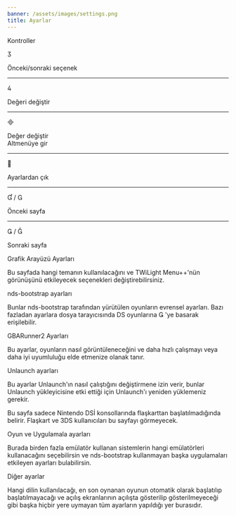 ```yaml
---
banner: /assets/images/settings.png
title: Ayarlar
---
```


<div id="conrols" class="section-title">Kontroller</div>
<div class="section-body">
    <div class="button-action-group">
        <p class="button-action button">&#xE07D;</p>
        <p class="button-action-text">Önceki/sonraki seçenek</p>
    </div>
    <hr>
    <div class="button-action-group">
        <p class="button-action button">&#xE07E;</p>
        <p class="button-action-text">Değeri değiştir</p>
    </div>
    <hr>
    <div class="button-action-group">
        <p class="button-action button">&#xE000;</p>
        <p class="button-action-text">Değer değiştir<br>Altmenüye gir</p>
    </div>
    <hr>
    <div class="button-action-group">
        <p class="button-action button">&#xE001;</p>
        <p class="button-action-text">Ayarlardan çık</p>
    </div>
    <hr>
    <div class="button-action-group">
        <p class="button-action button">&#xE004; / &#xE002;</p>
        <p class="button-action-text">Önceki sayfa</p>
    </div>
    <hr>
    <div class="button-action-group">
        <p class="button-action button">&#xE003; / &#xE005;</p>
        <p class="button-action-text">Sonraki sayfa</p>
    </div>
</div>

<div id="gui-settings" class="section-title">Grafik Arayüzü Ayarları</div>
<div class="section-body">
    <p>Bu sayfada hangi temanın kullanılacağını ve TWiLight Menu++'nün görünüşünü etkileyecek seçenekleri değiştirebilirsiniz.</p>
</div>

<div id="nds-bootstrap-settings" class="section-title">nds-bootstrap ayarları</div>
<div class="section-body">
    <p>Bunlar nds-bootstrap tarafından yürütülen oyunların evrensel ayarları. Bazı fazladan ayarlara dosya tarayıcısında DS oyunlarına &#xE003; 'ye basarak erişilebilir.</p>
</div>

<div id="gbarunner2-settings" class="section-title">GBARunner2 Ayarları</div>
<div class="section-body">
    <p>Bu ayarlar, oyunların nasıl görüntüleneceğini ve daha hızlı çalışmayı veya daha iyi uyumluluğu elde etmenize olanak tanır.</p>
</div>

<div id="unlaunch-settings" class="section-title">Unlaunch ayarları</div>
<div class="section-body">
    <p>Bu ayarlar Unlaunch'ın nasıl çalıştığını değiştirmene izin verir, bunlar Unlaunch yükleyicisine etki ettiği için Unlaunch'ı yeniden yüklemeniz gerekir.</p>
    <p>Bu sayfa sadece Nintendo DSİ konsollarında flaşkarttan başlatılmadığında belirir. Flaşkart ve 3DS kullanıcıları bu sayfayı görmeyecek.</p>
</div>

<div id="games-and-apps-settings" class="section-title">Oyun ve Uygulamala ayarları</div>
<div class="section-body">
    <p>Burada birden fazla emülatör kullanan sistemlerin hangi emülatörleri kullanacağını seçebilirsin ve nds-bootstrap kullanmayan başka uygulamaları etkileyen ayarları bulabilirsin.</p>
</div>

<div id="misc-settings" class="section-title">Diğer ayarlar</div>
<div class="section-body">
    <p>Hangi dilin kullanılacağı, en son oynanan oyunun otomatik olarak başlatılıp başlatılmayacağı ve açılış ekranlarının açılışta gösterilip gösterilmeyeceği gibi başka hiçbir yere uymayan tüm ayarların yapıldığı yer burasıdır.</p>
</div>
